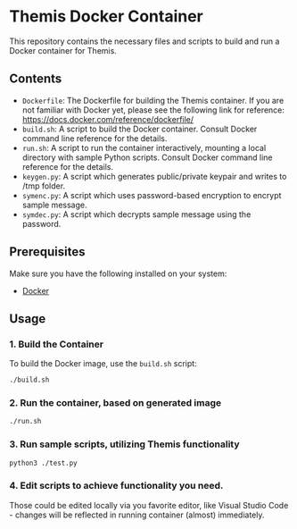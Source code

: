 # Themis Docker Container

This repository contains the necessary files and scripts to build and run a Docker container for Themis. 

## Contents

- `Dockerfile`: The Dockerfile for building the Themis container. If you are not familiar with Docker yet, please see the following link for reference: https://docs.docker.com/reference/dockerfile/
- `build.sh`: A script to build the Docker container. Consult Docker command line reference for the details.
- `run.sh`: A script to run the container interactively, mounting a local directory with sample Python scripts. Consult Docker command line reference for the details.
- `keygen.py`: A script which generates public/private keypair and writes to /tmp folder.
- `symenc.py`: A script which uses password-based encryption to encrypt sample message.
- `symdec.py`: A script which decrypts sample message using the password.

## Prerequisites

Make sure you have the following installed on your system:

- [Docker](https://docs.docker.com/get-docker/)

## Usage

### 1. Build the Container

To build the Docker image, use the `build.sh` script:

```bash
./build.sh
```

### 2. Run the container, based on generated image

```bash
./run.sh
```

### 3. Run sample scripts, utilizing Themis functionality

```bash
python3 ./test.py
```

### 4. Edit scripts to achieve functionality you need.

Those could be edited locally via you favorite editor, like Visual Studio Code  - changes will be reflected in running container (almost) immediately.
